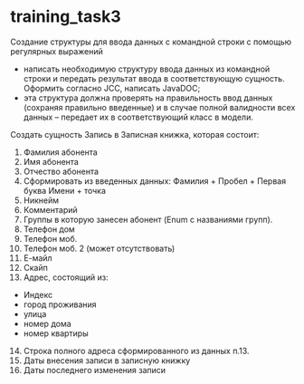 # training_task3

Создание структуры для ввода данных с командной строки с
помощью регулярных выражений
- написать необходимую структуру ввода данных из командной строки и передать
результат ввода в соответствующую сущность. Оформить согласно JCC, написать
JavaDOC;
- эта структура должна проверять на правильность ввод данных (сохраняя
правильно введенные) и в случае полной валидности всех данных – передает их в
соответствующий класс в модели.

Создать сущность Запись в Записная книжка, которая состоит:

1. Фамилия абонента
2. Имя абонента
3. Отчество абонента
4. Сформировать из введенных данных: Фамилия + Пробел + Первая буква Имени + точка
5. Никнейм
6. Комментарий
7. Группы в которую занесен абонент (Enum с названиями групп).
8. Телефон дом
9. Телефон моб.
10. Телефон моб. 2 (может отсутствовать)
11. Е-майл
12. Скайп
13. Адрес, состоящий из:
- Индекс
- город проживания
- улица
- номер дома
- номер квартиры
14. Строка полного адреса сформированного из данных п.13.
15. Даты внесения записи в записную книжку
16. Даты последнего изменения записи
